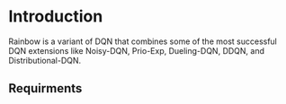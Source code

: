 # Introduction 

Rainbow is a variant of DQN that combines some of the most successful DQN extensions like Noisy-DQN, Prio-Exp, Dueling-DQN, DDQN, and Distributional-DQN.

## Requirments
